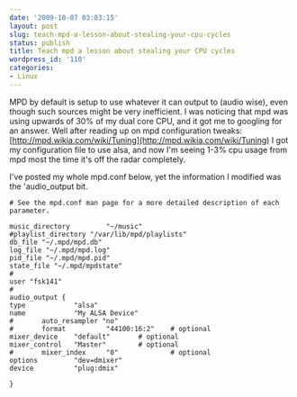 ```yaml
---
date: '2009-10-07 03:03:15'
layout: post
slug: teach-mpd-a-lesson-about-stealing-your-cpu-cycles
status: publish
title: Teach mpd a lesson about stealing your CPU cycles
wordpress_id: '110'
categories:
- Linux
---
```


MPD by default is setup to use whatever it can output to (audio wise), even though such sources might be very inefficient. I was noticing that mpd was using upwards of 30% of my dual core CPU, and it got me to googling for an answer. Well after reading up on mpd configuration tweaks: [http://mpd.wikia.com/wiki/Tuning](http://mpd.wikia.com/wiki/Tuning) I got my configuration file to use alsa, and now I'm seeing 1-3% cpu usage from mpd most the time it's off the radar completely.

I've posted my whole mpd.conf below, yet the information I modified was the 'audio_output bit.


    
    
    # See the mpd.conf man page for a more detailed description of each parameter.
    
    music_directory         "~/music"
    #playlist_directory "/var/lib/mpd/playlists"
    db_file "~/.mpd/mpd.db"
    log_file "~/.mpd/mpd.log"
    pid_file "~/.mpd/mpd.pid"
    state_file "~/.mpd/mpdstate"
    #
    user "fsk141"
    #
    audio_output {
    type            "alsa"
    name            "My ALSA Device"
    #       auto_resampler "no"
    #       format          "44100:16:2"    # optional
    mixer_device    "default"       # optional
    mixer_control   "Master"        # optional
    #       mixer_index     "0"             # optional
    options         "dev=dmixer"
    device          "plug:dmix"
    
    }
    
